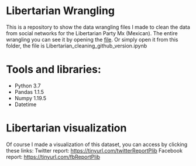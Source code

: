 # Libertarian Wrangling
This is a repository to show the data wrangling files I made to clean the data from social networks for the Libertarian Party Mx (Mexican).
The entire wrangling you can see it by opening the [file](https://github.com/JorgePablol/Libertarian-Wrangling/blob/main/Libertarian_cleaning_github_version.ipynb). Or simply open it from this folder, the file is Libertarian_cleaning_github_version.ipynb

# Tools and libraries:
  * Python 3.7
  * Pandas 1.1.5
  * Numpy 1.19.5
  * Datetime

# Libertarian visualization
Of course I made a visualization of this dataset, you can access by clicking these links:
Twitter report: https://tinyurl.com/twitterReportPlib
Facebook report: https://tinyurl.com/fbReportPlib


